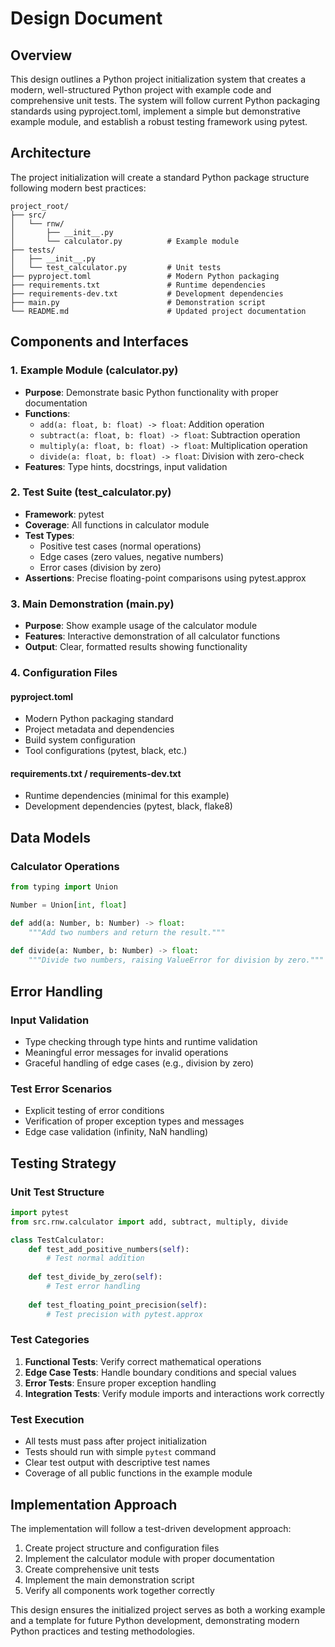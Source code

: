 # Design Document

## Overview

This design outlines a Python project initialization system that creates a modern, well-structured Python project with example code and comprehensive unit tests. The system will follow current Python packaging standards using pyproject.toml, implement a simple but demonstrative example module, and establish a robust testing framework using pytest.

## Architecture

The project initialization will create a standard Python package structure following modern best practices:

```
project_root/
├── src/
│   └── rnw/
│       ├── __init__.py
│       └── calculator.py          # Example module
├── tests/
│   ├── __init__.py
│   └── test_calculator.py         # Unit tests
├── pyproject.toml                 # Modern Python packaging
├── requirements.txt               # Runtime dependencies
├── requirements-dev.txt           # Development dependencies
├── main.py                        # Demonstration script
└── README.md                      # Updated project documentation
```

## Components and Interfaces

### 1. Example Module (calculator.py)
- **Purpose**: Demonstrate basic Python functionality with proper documentation
- **Functions**:
  - `add(a: float, b: float) -> float`: Addition operation
  - `subtract(a: float, b: float) -> float`: Subtraction operation
  - `multiply(a: float, b: float) -> float`: Multiplication operation
  - `divide(a: float, b: float) -> float`: Division with zero-check
- **Features**: Type hints, docstrings, input validation

### 2. Test Suite (test_calculator.py)
- **Framework**: pytest
- **Coverage**: All functions in calculator module
- **Test Types**:
  - Positive test cases (normal operations)
  - Edge cases (zero values, negative numbers)
  - Error cases (division by zero)
- **Assertions**: Precise floating-point comparisons using pytest.approx

### 3. Main Demonstration (main.py)
- **Purpose**: Show example usage of the calculator module
- **Features**: Interactive demonstration of all calculator functions
- **Output**: Clear, formatted results showing functionality

### 4. Configuration Files

#### pyproject.toml
- Modern Python packaging standard
- Project metadata and dependencies
- Build system configuration
- Tool configurations (pytest, black, etc.)

#### requirements.txt / requirements-dev.txt
- Runtime dependencies (minimal for this example)
- Development dependencies (pytest, black, flake8)

## Data Models

### Calculator Operations
```python
from typing import Union

Number = Union[int, float]

def add(a: Number, b: Number) -> float:
    """Add two numbers and return the result."""
    
def divide(a: Number, b: Number) -> float:
    """Divide two numbers, raising ValueError for division by zero."""
```

## Error Handling

### Input Validation
- Type checking through type hints and runtime validation
- Meaningful error messages for invalid operations
- Graceful handling of edge cases (e.g., division by zero)

### Test Error Scenarios
- Explicit testing of error conditions
- Verification of proper exception types and messages
- Edge case validation (infinity, NaN handling)

## Testing Strategy

### Unit Test Structure
```python
import pytest
from src.rnw.calculator import add, subtract, multiply, divide

class TestCalculator:
    def test_add_positive_numbers(self):
        # Test normal addition
        
    def test_divide_by_zero(self):
        # Test error handling
        
    def test_floating_point_precision(self):
        # Test precision with pytest.approx
```

### Test Categories
1. **Functional Tests**: Verify correct mathematical operations
2. **Edge Case Tests**: Handle boundary conditions and special values
3. **Error Tests**: Ensure proper exception handling
4. **Integration Tests**: Verify module imports and interactions work correctly

### Test Execution
- All tests must pass after project initialization
- Tests should run with simple `pytest` command
- Clear test output with descriptive test names
- Coverage of all public functions in the example module

## Implementation Approach

The implementation will follow a test-driven development approach:
1. Create project structure and configuration files
2. Implement the calculator module with proper documentation
3. Create comprehensive unit tests
4. Implement the main demonstration script
5. Verify all components work together correctly

This design ensures the initialized project serves as both a working example and a template for future Python development, demonstrating modern Python practices and testing methodologies.